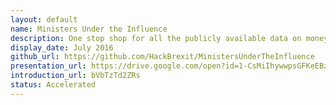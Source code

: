 ```yaml
---
layout: default
name: Ministers Under the Influence
description: One stop shop for all the publicly available data on money and politics
display_date: July 2016
github_url: https://github.com/HackBrexit/MinistersUnderTheInfluence
presentation_url: https://drive.google.com/open?id=1-CsMiIhywwpsGFKeEBzOfc9a6BTBb8nk284ctJra77o
introduction_url: bVbTzTd2ZRs
status: Accelerated
---
```

